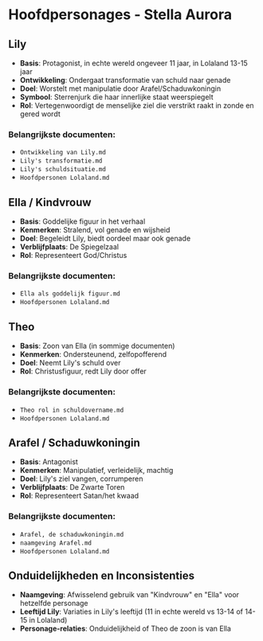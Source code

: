 # Hoofdpersonages - Stella Aurora

## Lily

- **Basis**: Protagonist, in echte wereld ongeveer 11 jaar, in Lolaland 13-15 jaar
- **Ontwikkeling**: Ondergaat transformatie van schuld naar genade
- **Doel**: Worstelt met manipulatie door Arafel/Schaduwkoningin
- **Symbool**: Sterrenjurk die haar innerlijke staat weerspiegelt
- **Rol**: Vertegenwoordigt de menselijke ziel die verstrikt raakt in zonde en gered wordt

### Belangrijkste documenten:

- `Ontwikkeling van Lily.md`
- `Lily's transformatie.md`
- `Lily's schuldsituatie.md`
- `Hoofdpersonen Lolaland.md`

## Ella / Kindvrouw

- **Basis**: Goddelijke figuur in het verhaal
- **Kenmerken**: Stralend, vol genade en wijsheid
- **Doel**: Begeleidt Lily, biedt oordeel maar ook genade
- **Verblijfplaats**: De Spiegelzaal
- **Rol**: Representeert God/Christus

### Belangrijkste documenten:

- `Ella als goddelijk figuur.md`
- `Hoofdpersonen Lolaland.md`

## Theo

- **Basis**: Zoon van Ella (in sommige documenten)
- **Kenmerken**: Ondersteunend, zelfopofferend
- **Doel**: Neemt Lily's schuld over
- **Rol**: Christusfiguur, redt Lily door offer

### Belangrijkste documenten:

- `Theo rol in schuldovername.md`
- `Hoofdpersonen Lolaland.md`

## Arafel / Schaduwkoningin

- **Basis**: Antagonist
- **Kenmerken**: Manipulatief, verleidelijk, machtig
- **Doel**: Lily's ziel vangen, corrumperen
- **Verblijfplaats**: De Zwarte Toren
- **Rol**: Representeert Satan/het kwaad

### Belangrijkste documenten:

- `Arafel, de schaduwkoningin.md`
- `naamgeving Arafel.md`
- `Hoofdpersonen Lolaland.md`

## Onduidelijkheden en Inconsistenties

- **Naamgeving**: Afwisselend gebruik van "Kindvrouw" en "Ella" voor hetzelfde personage
- **Leeftijd Lily**: Variaties in Lily's leeftijd (11 in echte wereld vs 13-14 of 14-15 in Lolaland)
- **Personage-relaties**: Onduidelijkheid of Theo de zoon is van Ella